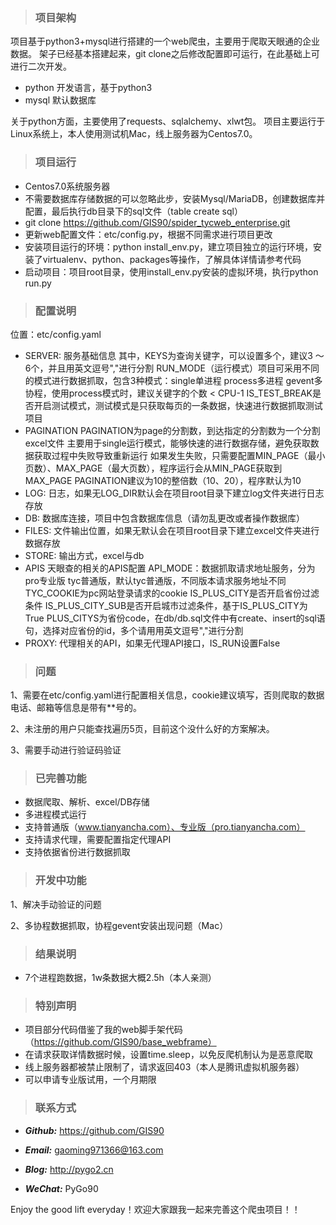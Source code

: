 > ### 项目架构

项目基于python3+mysql进行搭建的一个web爬虫，主要用于爬取天眼通的企业数据。
架子已经基本搭建起来，git clone之后修改配置即可运行，在此基础上可进行二次开发。

- python 开发语言，基于python3
- mysql 默认数据库

关于python方面，主要使用了requests、sqlalchemy、xlwt包。
项目主要运行于Linux系统上，本人使用测试机Mac，线上服务器为Centos7.0。

> ### 项目运行

- Centos7.0系统服务器
- 不需要数据库存储数据的可以忽略此步，安装Mysql/MariaDB，创建数据库并配置，最后执行db目录下的sql文件（table create sql）
- git clone https://github.com/GIS90/spider_tycweb_enterprise.git
- 更新web配置文件：etc/config.py，根据不同需求进行项目更改
- 安装项目运行的环境：python install_env.py，建立项目独立的运行环境，安装了virtualenv、python、packages等操作，了解具体详情请参考代码
- 启动项目：项目root目录，使用install_env.py安装的虚拟环境，执行python run.py

> ### 配置说明

位置：etc/config.yaml

- SERVER: 服务基础信息
其中，KEYS为查询关键字，可以设置多个，建议3 ～ 6个，并且用英文逗号","进行分割
RUN_MODE（运行模式）项目可采用不同的模式进行数据抓取，包含3种模式：single单进程 process多进程 gevent多协程，使用process模式时，建议关键字的个数 < CPU-1
IS_TEST_BREAK是否开启测试模式，测试模式是只获取每页的一条数据，快速进行数据抓取测试项目
- PAGINATION
PAGINATION为page的分割数，到达指定的分割数为一个分割excel文件
主要用于single运行模式，能够快速的进行数据存储，避免获取数据获取过程中失败导致重新运行
如果发生失败，只需要配置MIN_PAGE（最小页数）、MAX_PAGE（最大页数），程序运行会从MIN_PAGE获取到MAX_PAGE
PAGINATION建议为10的整倍数（10、20），程序默认为10
- LOG: 日志，如果无LOG_DIR默认会在项目root目录下建立log文件夹进行日志存放
- DB: 数据库连接，项目中包含数据库信息（请勿乱更改或者操作数据库）
- FILES: 文件输出位置，如果无默认会在项目root目录下建立excel文件夹进行数据存放
- STORE: 输出方式，excel与db
- APIS
天眼查的相关的APIS配置
API_MODE：数据抓取请求地址服务，分为pro专业版 tyc普通版，默认tyc普通版，不同版本请求服务地址不同
TYC_COOKIE为pc网站登录请求的cookie
IS_PLUS_CITY是否开启省份过滤条件
IS_PLUS_CITY_SUB是否开启城市过滤条件，基于IS_PLUS_CITY为True
PLUS_CITYS为省份code，在db/db.sql文件中有create、insert的sql语句，选择对应省份的id，多个请用用英文逗号","进行分割
- PROXY: 代理相关的API，如果无代理API接口，IS_RUN设置False

> ### 问题

1、需要在etc/config.yaml进行配置相关信息，cookie建议填写，否则爬取的数据电话、邮箱等信息是带有**号的。

2、未注册的用户只能查找遍历5页，目前这个没什么好的方案解决。

3、需要手动进行验证码验证

> ### 已完善功能

- 数据爬取、解析、excel/DB存储
- 多进程模式运行
- 支持普通版（www.tianyancha.com）、专业版（pro.tianyancha.com）
- 支持请求代理，需要配置指定代理API
- 支持依据省份进行数据抓取

> ### 开发中功能

1、解决手动验证的问题

2、多协程数据抓取，协程gevent安装出现问题（Mac）


> ### 结果说明

- 7个进程跑数据，1w条数据大概2.5h（本人亲测）

> ### 特别声明

- 项目部分代码借鉴了我的web脚手架代码（https://github.com/GIS90/base_webframe）
- 在请求获取详情数据时候，设置time.sleep，以免反爬机制认为是恶意爬取
- 线上服务器都被禁止限制了，请求返回403（本人是腾讯虚拟机服务器）
- 可以申请专业版试用，一个月期限


> ### 联系方式

* ***Github:*** https://github.com/GIS90

* ***Email:*** gaoming971366@163.com

* ***Blog:*** http://pygo2.cn

* ***WeChat:*** PyGo90


Enjoy the good lift everyday！欢迎大家跟我一起来完善这个爬虫项目！！
